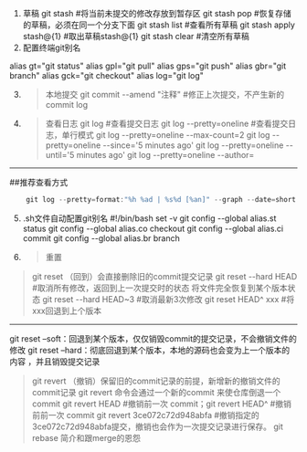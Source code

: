 1. 草稿
git stash #将当前未提交的修改存放到暂存区
git stash pop #恢复存储的草稿，必须在同一个分支下面
git stash list #查看所有草稿
git stash apply stash@{1} #取出草稿stash@{1}
git stash clear #清空所有草稿
2. 配置终端git别名

alias gt="git status"
alias gpl="git pull"
alias gps="git push"
alias gbr="git branch"
alias gck="git checkout"
alias log="git log"

3. >本地提交
git commit --amend "注释" #修正上次提交，不产生新的commit log

4. >查看日志 
git log #查看提交日志
git log --pretty=oneline #查看提交日志，单行模式
git log --pretty=oneline --max-count=2
git log --pretty=oneline --since='5 minutes ago'
git log --pretty=oneline --until='5 minutes ago'
git log --pretty=oneline --author=<your name>
---------------------------------
##推荐查看方式
```js
    git log --pretty=format:"%h %ad | %s%d [%an]" --graph --date=short
```
5. .sh文件自动配置git别名
#!/bin/bash set -v git config --global alias.st status git config --global alias.co checkout git config --global alias.ci commit git config --global alias.br branch


6. >重置
>git reset （回到）会直接删除旧的commit提交记录
git reset --hard HEAD #取消所有修改，返回到上一次提交时的状态 将文件完全恢复到某个版本状态
git reset --hard HEAD~3 #取消最新3次修改
git reset HEAD^ xxx #将xxx回退到上个版本 
----
git reset –soft：回退到某个版本，仅仅销毁commit的提交记录，不会撤销文件的修改
git reset –hard：彻底回退到某个版本，本地的源码也会变为上一个版本的内容 ，并且销毁提交记录

>git revert （撤销）保留旧的commit记录的前提，新增新的撤销文件的commit记录
git revert 命令会通过一个新的commit 来使仓库倒退一个commit
git revert HEAD #撤销前一次 commit；git revert HEAD^ #撤销前前一次 commit
git revert 3ce072c72d948abfa #撤销指定的3ce072c72d948abfa提交，撤销也会作为一次提交记录进行保存。 
git rebase 简介和跟merge的恩怨
